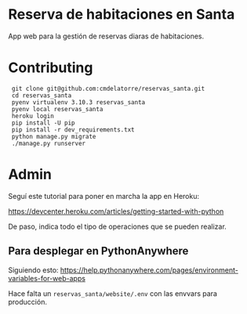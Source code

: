 # Reserva de habitaciones en Santa

App web para la gestión de reservas diaras de habitaciones.

# Contributing

```
 git clone git@github.com:cmdelatorre/reservas_santa.git
 cd reservas_santa
 pyenv virtualenv 3.10.3 reservas_santa
 pyenv local reservas_santa
 heroku login
 pip install -U pip
 pip install -r dev_requirements.txt
 python manage.py migrate
 ./manage.py runserver
 ```

# Admin

Seguí este tutorial para poner en marcha la app en Heroku:

https://devcenter.heroku.com/articles/getting-started-with-python

De paso, indica todo el tipo de operaciones que se pueden realizar.

## Para desplegar en PythonAnywhere

Siguiendo esto: https://help.pythonanywhere.com/pages/environment-variables-for-web-apps

Hace falta un `reservas_santa/website/.env` con las envvars para producción.
